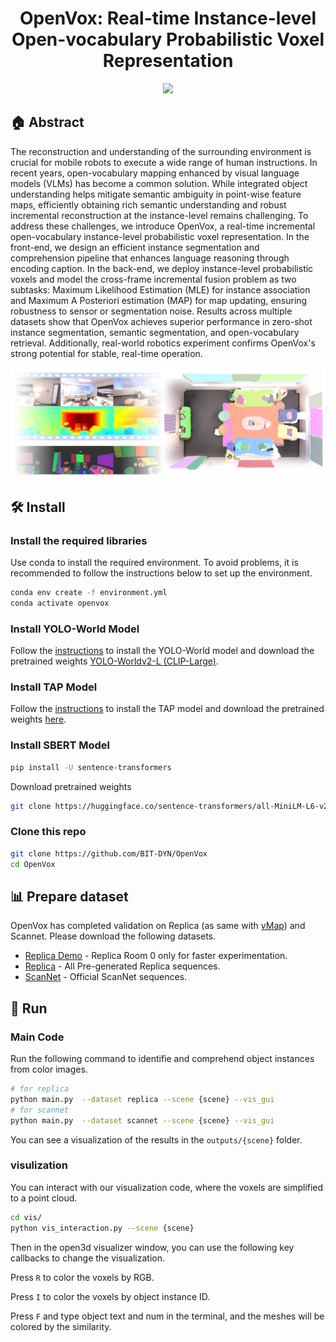 <p align="center">
<h1 align="center"><strong> OpenVox: Real-time Instance-level Open-vocabulary Probabilistic Voxel Representation</strong></h1>
</p>



<p align="center">
  <a href="https://open-vox.github.io/" target='_blank'>
    <img src="https://img.shields.io/badge/Project-👔-green?">
  </a> 
</p>


 ## 🏠  Abstract
The reconstruction and understanding of the surrounding environment is crucial for mobile robots to execute a wide range of human instructions. In recent years, open-vocabulary mapping enhanced by visual language models (VLMs) has become a common solution. While integrated object understanding helps mitigate semantic ambiguity in point-wise feature maps, efficiently obtaining rich semantic understanding and robust incremental reconstruction at the instance-level remains challenging.
To address these challenges, we introduce OpenVox, a real-time incremental open-vocabulary instance-level probabilistic voxel representation.
In the front-end, we design an efficient instance segmentation and comprehension pipeline that enhances language reasoning through encoding caption.
In the back-end, we deploy instance-level probabilistic voxels and model the cross-frame incremental fusion problem as two subtasks: Maximum Likelihood Estimation (MLE) for instance association and Maximum A Posteriori estimation (MAP) for map updating, ensuring robustness to sensor or segmentation noise.
Results across multiple datasets show that OpenVox achieves superior performance in zero-shot instance segmentation, semantic segmentation, and open-vocabulary retrieval. Additionally, real-world robotics experiment confirms OpenVox's strong potential for stable, real-time operation.
 
<img src="https://github.com/BIT-DYN/OpenVox/blob/master/assets/poster.jpg">


## 🛠  Install

### Install the required libraries
Use conda to install the required environment. To avoid problems, it is recommended to follow the instructions below to set up the environment.


```bash
conda env create -f environment.yml
conda activate openvox
```

###  Install YOLO-World Model
Follow the [instructions](https://github.com/AILab-CVC/YOLO-World#1-installation) to install the YOLO-World model and download the pretrained weights [YOLO-Worldv2-L (CLIP-Large)](https://huggingface.co/wondervictor/YOLO-World/blob/main/yolo_world_v2_l_clip_large_o365v1_goldg_pretrain_800ft-9df82e55.pth).

###  Install TAP Model
Follow the [instructions](https://github.com/baaivision/tokenize-anything?tab=readme-ov-file#installation) to install the TAP model and download the pretrained weights [here](https://github.com/baaivision/tokenize-anything?tab=readme-ov-file#models).


###  Install SBERT Model
```bash
pip install -U sentence-transformers
```
Download pretrained weights
```bash
git clone https://huggingface.co/sentence-transformers/all-MiniLM-L6-v2
```


### Clone this repo

```bash
git clone https://github.com/BIT-DYN/OpenVox
cd OpenVox
```

## 📊 Prepare dataset
OpenVox has completed validation on Replica (as same with [vMap](https://github.com/kxhit/vMAP)) and Scannet. 
Please download the following datasets.

* [Replica Demo](https://huggingface.co/datasets/kxic/vMAP/resolve/main/demo_replica_room_0.zip) - Replica Room 0 only for faster experimentation.
* [Replica](https://huggingface.co/datasets/kxic/vMAP/resolve/main/vmap.zip) - All Pre-generated Replica sequences.
* [ScanNet](https://github.com/ScanNet/ScanNet) - Official ScanNet sequences.



## 🏃 Run


### Main Code
Run the following command to identifie and comprehend object instances from color images.

```bash
# for replica
python main.py  --dataset replica --scene {scene} --vis_gui
# for scannet
python main.py  --dataset scannet --scene {scene} --vis_gui
```

You can see a visualization of the results in the ```outputs/{scene}``` folder.


###  visulization
You can interact with our visualization code, where the voxels are simplified to a point cloud.
```bash
cd vis/
python vis_interaction.py --scene {scene}
```


Then in the open3d visualizer window, you can use the following key callbacks to change the visualization.

Press ```R``` to color the voxels by RGB.

Press ```I``` to color the voxels by object instance ID.

Press ```F``` and type object text and num in the terminal, and the meshes will be colored by the similarity.
